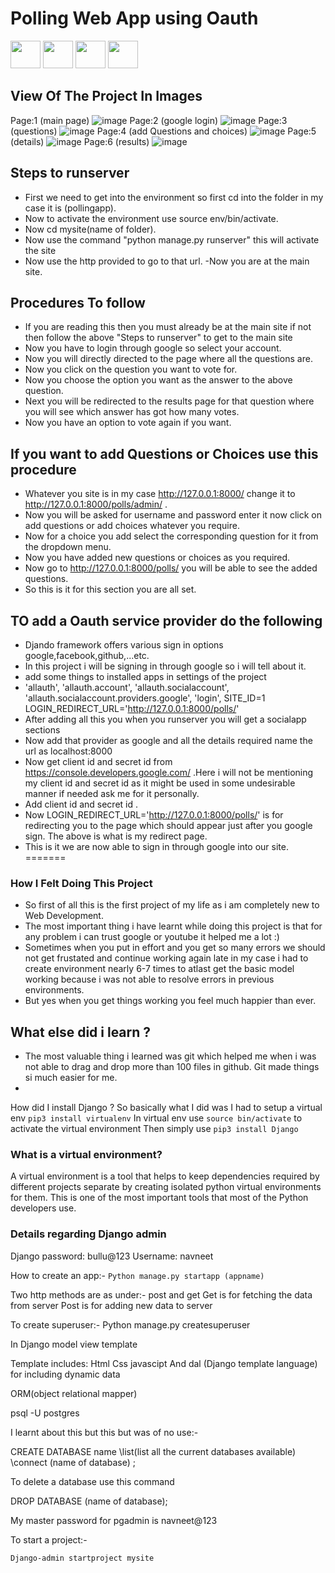 # Polling Web App using Oauth #
<img src="https://jdhonline.weebly.com/uploads/7/3/9/8/7398917/239178562_orig.png" height="44" width="48">  <img src="https://dyltqmyl993wv.cloudfront.net/assets/stacks/djangostack/img/djangostack-stack-220x234.png" height="44" width="48">
          <img src="https://upload.wikimedia.org/wikipedia/commons/thumb/c/c3/Python-logo-notext.svg/1024px-Python-logo-notext.svg.png" height="44" width="48">    <img src="https://www.teknologisk.dk/_/cms.net/helpers/getmedia.ashx?q=55&src=cs&r=cover&w=1240&h=680&company_id=tek&media_id=16146" height="44" width="48">
## View Of The Project In Images ##
Page:1 (main page)
![image](https://user-images.githubusercontent.com/53183532/75633120-4a1bbb00-5c28-11ea-9d8f-1ddf965e2e58.png)
Page:2 (google login)
![image](https://user-images.githubusercontent.com/53183532/75633154-7df6e080-5c28-11ea-8613-751f8950166b.png)
Page:3 (questions)
![image](https://user-images.githubusercontent.com/53183532/75720755-12cb0e00-5cfd-11ea-858d-6cbeef5bc25c.png)
Page:4 (add Questions and choices)
![image](https://user-images.githubusercontent.com/53183532/75720908-57ef4000-5cfd-11ea-8505-1172a5b279df.png)
Page:5 (details)
![image](https://user-images.githubusercontent.com/53183532/75633182-b5fe2380-5c28-11ea-8a9a-04733e2396ef.png)
Page:6 (results)
![image](https://user-images.githubusercontent.com/53183532/75633189-c57d6c80-5c28-11ea-85c4-7b4e6114ad73.png)


## Steps to runserver ##

- First we need to get into the environment so first cd into the folder in my case it is (pollingapp).
- Now to activate the environment use source env/bin/activate.
- Now cd mysite(name of folder).
- Now use the command "python manage.py runserver" this will activate the site 
- Now use the http provided to go to that url.
-Now you are at the main site.
## Procedures To follow ##

- If you are reading this then you must already be at the main site if not then follow the above "Steps to runserver" to get to the main site
- Now you have to login through google so select your account.
- Now you will directly directed to the page where all the questions are.
- Now you click on the question you want to vote for.
- Now you choose the option you want as the answer to the above question.
- Next you will be redirected to the results page for that question where you will see which answer has got how many votes.
- Now you have an option to vote again if you want.

## If you want to add Questions or Choices use this procedure ##
- Whatever you site is in my case http://127.0.0.1:8000/ change it to http://127.0.0.1:8000/polls/admin/ .
- Now you will be asked for username and password enter it now click on add questions or add choices whatever you require.
- Now for a choice you add select the corresponding question for it from the dropdown menu.
- Now you have added new questions or choices as you required.
- Now go to http://127.0.0.1:8000/polls/ you will be able to see the added questions.
- So this is it  for this section you are all set.

## TO add a Oauth service provider do the following ##
- Djando framework offers various sign in options google,facebook,github,...etc.
- In this project i will be signing in through google so i will tell about it.
- add some things to installed apps in settings of the project
-   'allauth',
    'allauth.account',
    'allauth.socialaccount',
    'allauth.socialaccount.providers.google',
    'login',
SITE_ID=1
LOGIN_REDIRECT_URL='http://127.0.0.1:8000/polls/'
- After adding all this you when you runserver you will get a socialapp sections
- Now add that provider as google and all the details required name the url as localhost:8000
- Now get client id and secret id from https://console.developers.google.com/ .Here i will not be mentioning my client id and 
secret id as it might be used in some undesirable manner if needed ask me for it personally.
- Add  client id and secret id .
- Now LOGIN_REDIRECT_URL='http://127.0.0.1:8000/polls/' is for redirecting you to the page which should appear just after you google sign. The above is what is my redirect page.
- This is it we are now able to sign in through google into our site.
=======
### How I Felt Doing This Project ###
+ So first of all this is the first project of my life as i am completely new to Web Development.
+ The most important thing i have learnt while doing this project is that for any problem i can trust google or youtube it helped me a lot :)
+ Sometimes when you put in effort and you get so many errors we should not get frustated and continue working again late in my case i had to create environment nearly 6-7 times to atlast get the basic model working because i was not able to resolve errors in previous environments.
+ But yes when you get things working you feel much happier than ever.

## What else did i learn ? ##

- The most valuable thing i learned was git which helped me when i was not able to drag and drop more than 100 files in github. Git made things si much easier for me.
-
How did I install Django ?
So basically what I did was I had to setup a virtual env
```pip3 install virtualenv```
In virtual env use ```source bin/activate``` to activate the virtual environment 
Then simply use ```pip3 install Django```

### What is a virtual environment? ###
A virtual environment is a tool that helps to keep dependencies required by different projects separate by creating isolated python virtual environments for them. This is one of the most important tools that most of the Python developers use.

### Details regarding Django admin ###

Django password: bullu@123
Username: navneet

How to create an app:-
```Python manage.py startapp (appname)```

Two http methods are as under:-
post and get
Get is for fetching the data from server
Post is for adding new data to server

To create superuser:-
Python manage.py createsuperuser

In Django model view template

Template includes:
Html 
Css javascipt
And dal (Django template language) for including dynamic data 


ORM(object relational mapper)

psql -U postgres


I learnt about this but this but was of no use:-

CREATE DATABASE name
\list(list all the current databases available)
\connect (name of database) ;

To delete a database use this command

DROP DATABASE (name of database);

My master password for pgadmin is navneet@123

To start a project:-

`Django-admin startproject mysite`
